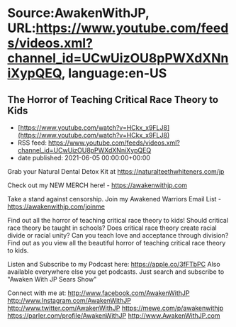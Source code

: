 # Source:AwakenWithJP, URL:https://www.youtube.com/feeds/videos.xml?channel_id=UCwUizOU8pPWXdXNniXypQEQ, language:en-US

## The Horror of Teaching Critical Race Theory to Kids
 - [https://www.youtube.com/watch?v=HCkx_x9FLJ8](https://www.youtube.com/watch?v=HCkx_x9FLJ8)
 - RSS feed: https://www.youtube.com/feeds/videos.xml?channel_id=UCwUizOU8pPWXdXNniXypQEQ
 - date published: 2021-06-05 00:00:00+00:00

Grab your Natural Dental Detox Kit at https://naturalteethwhiteners.com/jp

Check out my NEW MERCH here! - https://awakenwithjp.com

Take a stand against censorship. Join my Awakened Warriors Email List - https://awakenwithjp.com/joinme

Find out all the horror of teaching critical race theory to kids! Should critical race theory be taught in schools? Does critical race theory create racial divide or racial unity? Can you teach love and acceptance through division? Find out as you view all the beautiful horror of teaching critical race theory to kids.

Listen and Subscribe to my Podcast here: 
https://apple.co/3fFTbPC
Also available everywhere else you get podcasts. Just search and subscribe to "Awaken With JP Sears Show"

Connect with me at: 
http://www.facebook.com/AwakenWithJP
http://www.Instagram.com/AwakenWithJP
http://www.twitter.com/AwakenWithJP
https://mewe.com/p/awakenwithjp
https://parler.com/profile/AwakenWithJP
http://www.AwakenWithJP.com

